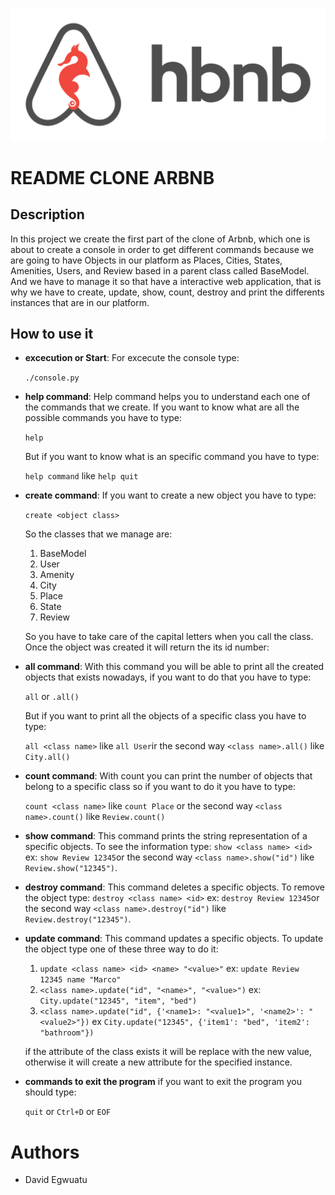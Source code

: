 ![](https://github.com/Haroldov/AirBnB_clone/blob/master/images/hbnb_logo.png)

# README CLONE ARBNB

## Description 
In this project we create the first part of the clone of Arbnb, which one is about to create a console in order to get different commands because we are going to have Objects in our platform as Places, Cities, States, Amenities, Users, and Review based in a parent class called BaseModel. And we have to manage it so that have a interactive web application, that is why we have to create, update, show, count, destroy and print the differents instances that are in our platform.

## How to use it
- **excecution or Start**: 
  For excecute the console type:
  
  `./console.py`
  
- **help command**:
  Help command helps you to understand each one of the commands that we create. If you want to know what are all the possible commands you have to type:
  
  `help`
  
  But if you want to know what is an specific command you have to type:
  
  `help command` like `help quit`
  
- **create command**:
   If you want to create a new object you have to type:
   
    `create <object class>`
	
   So the classes that we manage are:
     
     1. BaseModel
     2. User
     3. Amenity
     4. City
     5. Place
     6. State
     7. Review


   So you have to take care of the capital letters when you call the class. Once the object was created it will return the its id number:

- **all command**: With this command you will be able to print all the created objects that exists
    nowadays, if you want to do that you have to type:
    
     `all` or `.all()`
	 
	 But if you want to print all the objects of a specific class you have to type:
	 
	 `all <class name>` like `all User`ir the second way `<class name>.all()` like `City.all()`
	   
- **count command**:
  With count you can print the number of objects that belong to a specific class
  so if you want to do it you have to type:
  
  `count <class name>` like `count Place` or the second way `<class name>.count()` like `Review.count()`
  
- **show command**:
  This command prints the string representation of a specific objects. To see the information type:
  `show <class name> <id>` ex: `show Review 12345`or the second way `<class name>.show("id")` like `Review.show("12345")`.
  
- **destroy command**:
  This command deletes a specific objects. To remove the object type:
  `destroy <class name> <id>` ex: `destroy Review 12345`or the second way `<class name>.destroy("id")` like `Review.destroy("12345")`.
  
- **update command**:
  This command updates a specific objects. To update the object type one of these three way to do it:
  
  1. `update <class name> <id> <name> "<value>"` ex: `update Review 12345 name "Marco"`
  2. `<class name>.update("id", "<name>", "<value>")` ex: `City.update("12345", "item", "bed")`
  3.  `<class name>.update("id", {'<name1>: "<value1>", '<name2>': "<value2>"})` ex `City.update("12345", {'item1': "bed", 'item2': "bathroom"})`
  
   if the attribute of the class exists it will be replace with the new value, otherwise it will create a new attribute for the specified instance.
   
- **commands to exit the program**
   if you want to exit the program you should type:
   
    `quit` or `Ctrl+D` or `EOF`
	
# 	Authors
* David Egwuatu
